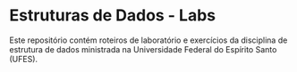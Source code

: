 
#  Estruturas de Dados - Labs 

Este repositório contém roteiros de laboratório e exercícios da disciplina de estrutura de dados ministrada na Universidade Federal do Espírito Santo (UFES).
